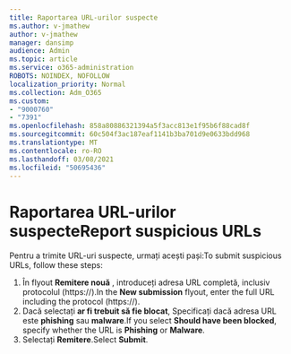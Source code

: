 ```yaml
---
title: Raportarea URL-urilor suspecte
ms.author: v-jmathew
author: v-jmathew
manager: dansimp
audience: Admin
ms.topic: article
ms.service: o365-administration
ROBOTS: NOINDEX, NOFOLLOW
localization_priority: Normal
ms.collection: Adm_O365
ms.custom:
- "9000760"
- "7391"
ms.openlocfilehash: 858a80886321394a5f3acc813e1f95b6f88cad8f
ms.sourcegitcommit: 60c504f3ac187eaf1141b3ba701d9e0633bdd968
ms.translationtype: MT
ms.contentlocale: ro-RO
ms.lasthandoff: 03/08/2021
ms.locfileid: "50695436"
---
```

# <a name="report-suspicious-urls"></a><span data-ttu-id="3a922-102">Raportarea URL-urilor suspecte</span><span class="sxs-lookup"><span data-stu-id="3a922-102">Report suspicious URLs</span></span>

<span data-ttu-id="3a922-103">Pentru a trimite URL-uri suspecte, urmați acești pași:</span><span class="sxs-lookup"><span data-stu-id="3a922-103">To submit suspicious URLs, follow these steps:</span></span>

1. <span data-ttu-id="3a922-104">În flyout **Remitere nouă** , introduceți adresa URL completă, inclusiv protocolul (https://).</span><span class="sxs-lookup"><span data-stu-id="3a922-104">In the **New submission** flyout, enter the full URL including the protocol (https://).</span></span>
2. <span data-ttu-id="3a922-105">Dacă selectați **ar fi trebuit să fie blocat**, Specificați dacă adresa URL este **phishing** sau **malware**.</span><span class="sxs-lookup"><span data-stu-id="3a922-105">If you select **Should have been blocked**, specify whether the URL is **Phishing** or **Malware**.</span></span>
3. <span data-ttu-id="3a922-106">Selectați **Remitere**.</span><span class="sxs-lookup"><span data-stu-id="3a922-106">Select **Submit**.</span></span>
